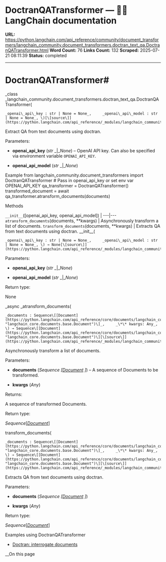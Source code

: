 # DoctranQATransformer — 🦜🔗 LangChain  documentation

**URL:** https://python.langchain.com/api_reference/community/document_transformers/langchain_community.document_transformers.doctran_text_qa.DoctranQATransformer.html
**Word Count:** 76
**Links Count:** 132
**Scraped:** 2025-07-21 08:11:39
**Status:** completed

---

# DoctranQATransformer\#

_class _langchain\_community.document\_transformers.doctran\_text\_qa.DoctranQATransformer\(

    _openai\_api\_key : str | None = None_,     _openai\_api\_model : str | None = None_, \)[\[source\]](https://python.langchain.com/api_reference/_modules/langchain_community/document_transformers/doctran_text_qa.html#DoctranQATransformer)\#     

Extract QA from text documents using doctran.

Parameters:     

  * **openai\_api\_key** \(_str_ _|__None_\) – OpenAI API key. Can also be specified via environment variable `OPENAI_API_KEY`.

  * **openai\_api\_model** \(_str_ _|__None_\)

Example               from langchain_community.document_transformers import DoctranQATransformer          # Pass in openai_api_key or set env var OPENAI_API_KEY     qa_transformer = DoctranQATransformer()     transformed_document = await qa_transformer.atransform_documents(documents)     

Methods

`__init__`\(\[openai\_api\_key, openai\_api\_model\]\) |    ---|---   `atransform_documents`\(documents, \*\*kwargs\) | Asynchronously transform a list of documents.   `transform_documents`\(documents, \*\*kwargs\) | Extracts QA from text documents using doctran.      \_\_init\_\_\(

    _openai\_api\_key : str | None = None_,     _openai\_api\_model : str | None = None_, \) → None[\[source\]](https://python.langchain.com/api_reference/_modules/langchain_community/document_transformers/doctran_text_qa.html#DoctranQATransformer.__init__)\#     

Parameters:     

  * **openai\_api\_key** \(_str_ _|__None_\)

  * **openai\_api\_model** \(_str_ _|__None_\)

Return type:     

None

_async _atransform\_documents\(

    _documents : Sequence\[[Document](https://python.langchain.com/api_reference/core/documents/langchain_core.documents.base.Document.html#langchain_core.documents.base.Document "langchain_core.documents.base.Document")\]_,     _\*\* kwargs: Any_, \) → Sequence\[[Document](https://python.langchain.com/api_reference/core/documents/langchain_core.documents.base.Document.html#langchain_core.documents.base.Document "langchain_core.documents.base.Document")\][\[source\]](https://python.langchain.com/api_reference/_modules/langchain_community/document_transformers/doctran_text_qa.html#DoctranQATransformer.atransform_documents)\#     

Asynchronously transform a list of documents.

Parameters:     

  * **documents** \(_Sequence_ _\[_[_Document_](https://python.langchain.com/api_reference/core/documents/langchain_core.documents.base.Document.html#langchain_core.documents.base.Document "langchain_core.documents.base.Document") _\]_\) – A sequence of Documents to be transformed.

  * **kwargs** \(_Any_\)

Returns:     

A sequence of transformed Documents.

Return type:     

_Sequence_\[[_Document_](https://python.langchain.com/api_reference/core/documents/langchain_core.documents.base.Document.html#langchain_core.documents.base.Document "langchain_core.documents.base.Document")\]

transform\_documents\(

    _documents : Sequence\[[Document](https://python.langchain.com/api_reference/core/documents/langchain_core.documents.base.Document.html#langchain_core.documents.base.Document "langchain_core.documents.base.Document")\]_,     _\*\* kwargs: Any_, \) → Sequence\[[Document](https://python.langchain.com/api_reference/core/documents/langchain_core.documents.base.Document.html#langchain_core.documents.base.Document "langchain_core.documents.base.Document")\][\[source\]](https://python.langchain.com/api_reference/_modules/langchain_community/document_transformers/doctran_text_qa.html#DoctranQATransformer.transform_documents)\#     

Extracts QA from text documents using doctran.

Parameters:     

  * **documents** \(_Sequence_ _\[_[_Document_](https://python.langchain.com/api_reference/core/documents/langchain_core.documents.base.Document.html#langchain_core.documents.base.Document "langchain_core.documents.base.Document") _\]_\)

  * **kwargs** \(_Any_\)

Return type:     

_Sequence_\[[_Document_](https://python.langchain.com/api_reference/core/documents/langchain_core.documents.base.Document.html#langchain_core.documents.base.Document "langchain_core.documents.base.Document")\]

Examples using DoctranQATransformer

  * [Doctran: interrogate documents](https://python.langchain.com/docs/integrations/document_transformers/doctran_interrogate_document/)

__On this page